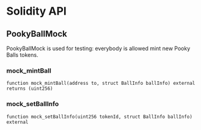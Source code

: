 # Solidity API

## PookyBallMock

PookyBallMock is used for testing: everybody is allowed mint new Pooky Balls tokens.

### mock_mintBall

```solidity
function mock_mintBall(address to, struct BallInfo ballInfo) external returns (uint256)
```

### mock_setBallInfo

```solidity
function mock_setBallInfo(uint256 tokenId, struct BallInfo ballInfo) external
```
